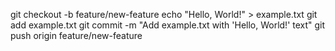 git checkout -b feature/new-feature
echo "Hello, World!" > example.txt
git add example.txt
git commit -m "Add example.txt with 'Hello, World!' text"
git push origin feature/new-feature
